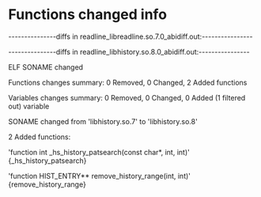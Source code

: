 # Functions changed info

---------------diffs in readline_libreadline.so.7.0_abidiff.out:----------------

---------------diffs in readline_libhistory.so.8.0_abidiff.out:----------------

ELF SONAME changed

Functions changes summary: 0 Removed, 0 Changed, 2 Added functions

Variables changes summary: 0 Removed, 0 Changed, 0 Added (1 filtered out) variable



SONAME changed from 'libhistory.so.7' to 'libhistory.so.8'



2 Added functions:



  'function int _hs_history_patsearch(const char*, int, int)'    {_hs_history_patsearch}

  'function HIST_ENTRY** remove_history_range(int, int)'    {remove_history_range}



